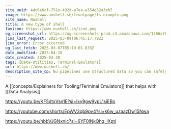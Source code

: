 ```yaml
---
site_uuid: 44c6a6cf-751e-492d-a7ea-a354e52a3eb7
image: https://www.nushell.sh/frontpage/ls-example.png
site_name: Nushell
title: A new type of shell
favicon: https://www.nushell.sh/icon.png
og_screenshot_url: https://og-screenshots-prod.s3.amazonaws.com/1366x768/80/false/718f93b6fd8e59927496e68a7ad87ae25447409b6c98653f111a5c83170a91d1.jpeg
jina_last_request: 2025-03-09T06:45:17.792Z
jina_error: Error occurred
og_last_fetch: 2025-03-07T05:19:01.833Z
date_modified: 2025-04-18
date_created: 2025-03-30
tags: [Data-Utilities, Terminal-Emulators]
url: https://www.nushell.sh/
description_site_cp: Nu pipelines use structured data so you can safely select, filter, and sort the same way every time. Stop parsing strings and start solving problems.
---
```













A [[concepts/Explainers for Tooling/Terminal Emulators]] that helps with [[Data Analysis]].

https://youtu.be/KF5dtxVsn1E?si=Ixy9gw9vpL1siEBo

https://youtube.com/shorts/EpWV3qb9pv4?si=k6w_uzaazDw15Nwa

https://youtu.be/nbbVJGNxnic?si=6YF0lNkQhq_iXpti
